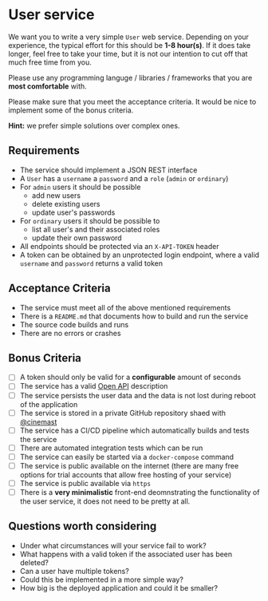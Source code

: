 # User service

We want you to write a very simple `User` web service. Depending on your experience, the typical effort for this should be **1-8 hour(s)**.
If it does take longer, feel free to take your time, but it is not our intention to cut off that much free time from you.

Please use any programming languge / libraries / frameworks that you are **most comfortable** with.

Please make sure that you meet the acceptance criteria. It would be nice to implement some of the bonus criteria.

**Hint:** we prefer simple solutions over complex ones.

## Requirements

- The service should implement a JSON REST interface
- A `User` has a `username` a `password` and a `role` (`admin` or `ordinary`)
- For `admin` users it should be possible
  - add new users
  - delete existing users
  - update user's passwords
- For `ordinary` users it should be possible to 
  - list all user's and their associated roles
  - update their own password
- All endpoints should be protected via an `X-API-TOKEN` header
- A token can be obtained by an unprotected login endpoint, where a valid `username` and `password` returns a valid token

## Acceptance Criteria

- The service must meet all of the above mentioned requirements
- There is a `README.md` that documents how to build and run the service
- The source code builds and runs
- There are no errors or crashes

## Bonus Criteria

- [ ] A token should only be valid for a **configurable** amount of seconds
- [ ] The service has a valid [Open API](https://www.openapis.org/) description
- [ ] The service persists the user data and the data is not lost during reboot of the application
- [ ] The service is stored in a private GitHub repository shaed with [@cinemast](https://github.com/cinemast)
- [ ] The service has a CI/CD pipeline which automatically builds and tests the service
- [ ] There are automated integration tests which can be run
- [ ] The service can easily be started via a `docker-compose` command
- [ ] The service is public available on the internet (there are many free options for trial accounts that allow free hosting of your service)
- [ ] The service is public available via `https`
- [ ] There is a **very minimalistic** front-end deomnstrating the functionality of the user service, it does not need to be pretty at all.

## Questions worth considering

- Under what circumstances will your service fail to work?
- What happens with a valid token if the associated user has been deleted?
- Can a user have multiple tokens?
- Could this be implemented in a more simple way?
- How big is the deployed application and could it be smaller?
